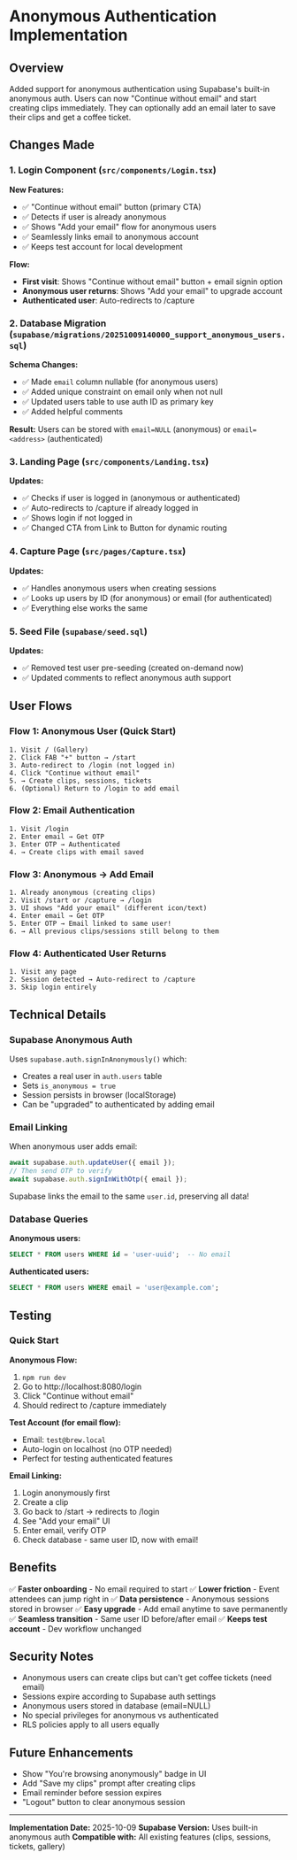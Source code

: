 # Anonymous Authentication Implementation

## Overview

Added support for anonymous authentication using Supabase's built-in anonymous auth. Users can now "Continue without email" and start creating clips immediately. They can optionally add an email later to save their clips and get a coffee ticket.

## Changes Made

### 1. Login Component (`src/components/Login.tsx`)

**New Features:**
- ✅ "Continue without email" button (primary CTA)
- ✅ Detects if user is already anonymous
- ✅ Shows "Add your email" flow for anonymous users
- ✅ Seamlessly links email to anonymous account
- ✅ Keeps test account for local development

**Flow:**
- **First visit**: Shows "Continue without email" button + email signin option
- **Anonymous user returns**: Shows "Add your email" to upgrade account
- **Authenticated user**: Auto-redirects to /capture

### 2. Database Migration (`supabase/migrations/20251009140000_support_anonymous_users.sql`)

**Schema Changes:**
- ✅ Made `email` column nullable (for anonymous users)
- ✅ Added unique constraint on email only when not null
- ✅ Updated users table to use auth ID as primary key
- ✅ Added helpful comments

**Result:** Users can be stored with `email=NULL` (anonymous) or `email=<address>` (authenticated)

### 3. Landing Page (`src/components/Landing.tsx`)

**Updates:**
- ✅ Checks if user is logged in (anonymous or authenticated)
- ✅ Auto-redirects to /capture if already logged in
- ✅ Shows login if not logged in
- ✅ Changed CTA from Link to Button for dynamic routing

### 4. Capture Page (`src/pages/Capture.tsx`)

**Updates:**
- ✅ Handles anonymous users when creating sessions
- ✅ Looks up users by ID (for anonymous) or email (for authenticated)
- ✅ Everything else works the same

### 5. Seed File (`supabase/seed.sql`)

**Updates:**
- ✅ Removed test user pre-seeding (created on-demand now)
- ✅ Updated comments to reflect anonymous auth support

## User Flows

### Flow 1: Anonymous User (Quick Start)
```
1. Visit / (Gallery)
2. Click FAB "+" button → /start
3. Auto-redirect to /login (not logged in)
4. Click "Continue without email"
5. → Create clips, sessions, tickets
6. (Optional) Return to /login to add email
```

### Flow 2: Email Authentication
```
1. Visit /login
2. Enter email → Get OTP
3. Enter OTP → Authenticated
4. → Create clips with email saved
```

### Flow 3: Anonymous → Add Email
```
1. Already anonymous (creating clips)
2. Visit /start or /capture → /login
3. UI shows "Add your email" (different icon/text)
4. Enter email → Get OTP
5. Enter OTP → Email linked to same user!
6. → All previous clips/sessions still belong to them
```

### Flow 4: Authenticated User Returns
```
1. Visit any page
2. Session detected → Auto-redirect to /capture
3. Skip login entirely
```

## Technical Details

### Supabase Anonymous Auth

Uses `supabase.auth.signInAnonymously()` which:
- Creates a real user in `auth.users` table
- Sets `is_anonymous = true`
- Session persists in browser (localStorage)
- Can be "upgraded" to authenticated by adding email

### Email Linking

When anonymous user adds email:
```typescript
await supabase.auth.updateUser({ email });
// Then send OTP to verify
await supabase.auth.signInWithOtp({ email });
```

Supabase links the email to the same `user.id`, preserving all data!

### Database Queries

**Anonymous users:**
```sql
SELECT * FROM users WHERE id = 'user-uuid';  -- No email
```

**Authenticated users:**
```sql
SELECT * FROM users WHERE email = 'user@example.com';
```

## Testing

### Quick Start

**Anonymous Flow:**
1. `npm run dev`
2. Go to http://localhost:8080/login
3. Click "Continue without email"
4. Should redirect to /capture immediately

**Test Account (for email flow):**
- Email: `test@brew.local`
- Auto-login on localhost (no OTP needed)
- Perfect for testing authenticated features

**Email Linking:**
1. Login anonymously first
2. Create a clip
3. Go back to /start → redirects to /login
4. See "Add your email" UI
5. Enter email, verify OTP
6. Check database - same user ID, now with email!

## Benefits

✅ **Faster onboarding** - No email required to start
✅ **Lower friction** - Event attendees can jump right in
✅ **Data persistence** - Anonymous sessions stored in browser
✅ **Easy upgrade** - Add email anytime to save permanently
✅ **Seamless transition** - Same user ID before/after email
✅ **Keeps test account** - Dev workflow unchanged

## Security Notes

- Anonymous users can create clips but can't get coffee tickets (need email)
- Sessions expire according to Supabase auth settings
- Anonymous users stored in database (email=NULL)
- No special privileges for anonymous vs authenticated
- RLS policies apply to all users equally

## Future Enhancements

- Show "You're browsing anonymously" badge in UI
- Add "Save my clips" prompt after creating clips
- Email reminder before session expires
- "Logout" button to clear anonymous session

---

**Implementation Date:** 2025-10-09
**Supabase Version:** Uses built-in anonymous auth
**Compatible with:** All existing features (clips, sessions, tickets, gallery)
